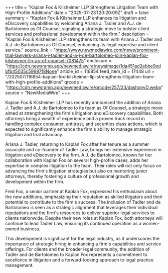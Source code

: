 +++
title = "Kaplan Fox & Kilsheimer LLP Strengthens Litigation Team with High-Profile Additions"
date = "2025-07-23T20:20:09Z"
draft = false
summary = "Kaplan Fox & Kilsheimer LLP enhances its litigation and eDiscovery capabilities by welcoming Ariana J. Tadler and A.J. de Bartolomeo as Of Counsel, signaling a strategic move to bolster client services and professional development within the firm."
description = "Kaplan Fox & Kilsheimer LLP strengthens its team with Ariana J. Tadler and A.J. de Bartolomeo as Of Counsel, enhancing its legal expertise and client service."
source_link = "https://www.newmediawire.com/news/prominent-trial-lawyers-ariana-j-tadler-and-a-j-de-bartolomeo-join-kaplan-fox-kilsheimer-llp-as-of-counsel-7081475"
enclosure = "https://cdn.newsramp.app/newmediawire/newsimage/1da451ad2ebbe9edbfb45035c59997f8None"
article_id = 116854
feed_item_id = 17448
url = "/202507/116854-kaplan-fox-kilsheimer-llp-strengthens-litigation-team-with-high-profile-additions"
qrcode = "https://cdn.newsramp.app/newmediawire/qrcode/257/23/dashqnyD.webp"
source = "NewMediaWire"
+++

<p>Kaplan Fox & Kilsheimer LLP has recently announced the addition of Ariana J. Tadler and A.J. de Bartolomeo to its team as Of Counsel, a strategic move aimed at strengthening the firm's litigation and eDiscovery capabilities. Both attorneys bring a wealth of experience and a proven track record in handling complex consumer, antitrust, and securities class actions, which is expected to significantly enhance the firm's ability to manage strategic litigation and trial advocacy.</p><p>Ariana J. Tadler, returning to Kaplan Fox after her tenure as a summer associate and co-founder of Tadler Law, brings her extensive experience in litigation and eDiscovery to the firm. A.J. de Bartolomeo, known for her collaboration with Kaplan Fox on several high-profile cases, adds her expertise in complex litigation to the team. Their roles will not only focus on advancing the firm's litigation strategies but also on mentoring junior attorneys, thereby fostering a culture of professional growth and development within the firm.</p><p>Fred Fox, a senior partner at Kaplan Fox, expressed his enthusiasm about the new additions, emphasizing their reputation as skilled litigators and their potential to contribute to the firm's success. The inclusion of Tadler and de Bartolomeo is seen as a strategic alignment that leverages their individual reputations and the firm's resources to deliver superior legal services to clients nationwide. Despite their new roles at Kaplan Fox, both attorneys will continue to lead Tadler Law, ensuring its continued operation as a women-owned business.</p><p>This development is significant for the legal industry, as it underscores the importance of strategic hiring in enhancing a firm's capabilities and service offerings. For clients and the broader legal community, the addition of Tadler and de Bartolomeo to Kaplan Fox represents a commitment to excellence in litigation and a forward-looking approach to legal practice management.</p>